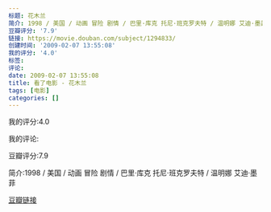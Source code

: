 ```yaml
---
标题: 花木兰
简介: 1998 / 美国 / 动画 冒险 剧情 / 巴里·库克 托尼·班克罗夫特 / 温明娜 艾迪·墨菲
豆瓣评分: '7.9'
链接: https://movie.douban.com/subject/1294833/
创建时间: '2009-02-07 13:55:08'
我的评分: '4.0'
标签:
评论:
date: 2009-02-07 13:55:08
title: 看了电影 - 花木兰
tags: [电影]
categories: []
---
```


我的评分:4.0

我的评论:

豆瓣评分:7.9

简介:1998 / 美国 / 动画 冒险 剧情 / 巴里·库克 托尼·班克罗夫特 / 温明娜 艾迪·墨菲

[豆瓣链接](https://movie.douban.com/subject/1294833/)

